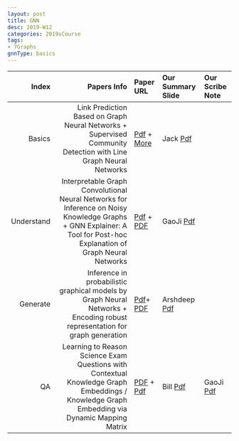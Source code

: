 ```yaml
---
layout: post
title: GNN   
desc: 2019-W12
categories: 2019sCourse
tags:
- 7Graphs
gnnType: basics
---
```



| Index | Papers Info | Paper URL| Our Summary Slide |Our Scribe Note |
| -----: | -------------------------------: | :----- | :----- | :----- | 
| Basics |  Link Prediction Based on Graph Neural Networks + Supervised Community Detection with Line Graph Neural Networks | [Pdf](https://arxiv.org/abs/1802.09691) + [More](https://paperswithcode.com/task/graph-embedding) | Jack [Pdf]() |  | 
|  Understand |  Interpretable Graph Convolutional Neural Networks for Inference on Noisy Knowledge Graphs +  GNN Explainer: A Tool for Post-hoc Explanation of Graph Neural Networks | [Pdf](https://arxiv.org/abs/1812.00279) + [PDF](https://arxiv.org/abs/1903.03894) | GaoJi [Pdf]() |  | 
| Generate |   Inference in probabilistic graphical models by Graph Neural Networks + Encoding robust representation for graph generation | [Pdf](https://arxiv.org/abs/1809.10851)+ [PDF](https://arxiv.org/abs/1803.07710) |  Arshdeep [Pdf]() |  | 
|  QA | Learning to Reason Science Exam Questions with Contextual Knowledge Graph Embeddings / Knowledge Graph Embedding via Dynamic Mapping Matrix    | [PDF](http://www.aclweb.org/anthology/P15-1067) + [Pdf](https://arxiv.org/abs/1805.12393) | Bill [Pdf]() | GaoJi [Pdf]() | 



